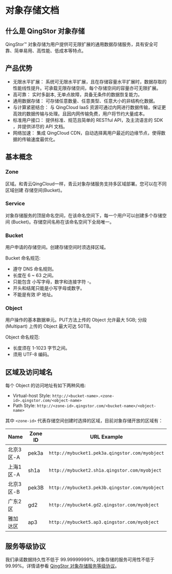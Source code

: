 ---
---

# 对象存储文档

## 什么是 QingStor 对象存储

QingStor™ 对象存储为用户提供可无限扩展的通用数据存储服务，具有安全可靠、简单易用、高性能、低成本等特点。

## 产品优势

- 无限水平扩展： 系统可无限水平扩展，且在存储容量水平扩展时，数据存取的性能线性提升。可承载无限存储空间，每个存储空间的容量亦可无限扩展。
- 高可靠： 实时多副本, 无单点故障，具备无条件的数据恢复能力。
- 通用数据存储： 可存储任意数量、任意类型、任意大小的非结构化数据。
- 与计算紧密结合： 与 QingCloud IaaS 资源可通过内网进行数据传输，保证更高效的数据传输与处理。且因内网传输免费，用户将节约大量成本。
- 标准用户接口： 提供标准、规范且简单的 RESTful API，及主流语言的 SDK ，并提供详尽的 API 文档。
- 网络加速： 集成 QingCloud CDN，自动选择离用户最近的边缘节点，使得数据的传输速度最优化。

## 基本概念

### Zone

区域。和青云QingCloud一样，青云对象存储服务支持多区域部署。您可以在不同区域创建 存储空间(Bucket)。

### Service

对象存储服务的顶层命名空间，在该命名空间下，每一个用户可以创建多个存储空间 (Bucket)。存储空间名称在该命名空间下全局唯一。

### Bucket

用户申请的存储空间。创建存储空间时须选择区域。

Bucket 命名规范:
- 遵守 DNS 命名规则。
- 长度在 6 ~ 63 之间。
- 只能包含 小写字母，数字和连接字符 -。
- 开头和结尾只能是小写字母或数字。
- 不能是有效 IP 地址。

### Object

用户操作的基本数据单元。PUT方法上传的 Object 允许最大 5GB; 分段(Multipart) 上传的 Object 最大可达 50TB。

Object 命名规范:
- 长度须在 1-1023 字节之间。
- 须用 UTF-8 编码。

## 区域及访问域名

每个 Object 的访问地址有如下两种风格:

- Virtual-host Style: `http://<bucket-name>.<zone-id>.qingstor.com/<object-name>`
- Path Style: `http://<zone-id>.qingstor.com/<bucket-name>/<object-name>`

其中 `<zone-id>` 代表存储空间创建时选择的区域，目前对象存储开放的区域有：

|Name|Zone ID|URL Example|
|-|-|-|
|北京3区-A|pek3a|`http://mybucket1.pek3a.qingstor.com/myobject`|
|上海1区-A|sh1a|`http://mybucket2.sh1a.qingstor.com/myobject`|
|北京3区-B|pek3B| `http://mybucket3.pek3b.qingstor.com/myobject`|
|广东2区|gd2|`http://mybucket4.gd2.qingstor.com/myobject`|
|雅加达区|ap3|`http://mybucket5.ap3.qingstor.com/myobject`|

## 服务等级协议

我们承诺数据持久性不低于 99.99999999%, 对象存储的服务可用性不低于99.99%。详情请参看 [QingStor 对象存储服务等级协议](https://www.qingcloud.com/terms#sla-terms)。
